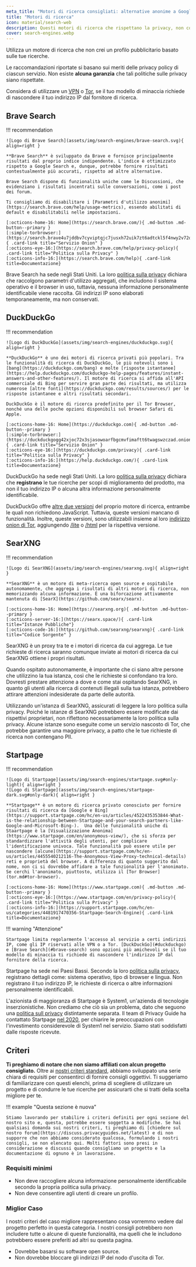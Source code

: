 ```yaml
---
meta_title: "Motori di ricerca consigliati: alternative anonime a Google - Privacy Guides"
title: "Motori di ricerca"
icon: material/search-web
description: Questi motori di ricerca che rispettano la privacy, non costruiscono un profilo pubblicitario secondo le tue ricerche.
cover: search-engines.webp
---
```


Utilizza un motore di ricerca che non crei un profilo pubblicitario basato sulle tue ricerche.

Le raccomandazioni riportate si basano sui meriti delle privacy policy di ciascun servizio. Non esiste **alcuna garanzia** che tali politiche sulle privacy siano rispettate.

Considera di utilizzare un [VPN](vpn.md) o [Tor](https://www.torproject.org/), se il tuo modello di minaccia richiede di nascondere il tuo indirizzo IP dal fornitore di ricerca.

## Brave Search

!!! recommendation

    ![Logo di Brave Search](assets/img/search-engines/brave-search.svg){ align=right }
    
    **Brave Search** è sviluppato da Brave e fornisce principalmente risultati dal proprio indice indipendente. L'indice è ottimizzato rispetto a Google Search e, dunque, potrebbe fornire risultati contestualmente più accurati, rispetto ad altre alternative.
    
    Brave Search dispone di funzionalità uniche come le Discussioni, che evidenziano i risultati incentrati sulle conversazioni, come i post dei forum.
    
    Ti consigliamo di disabilitare i [Parametri d'utilizzo anonimi](https://search.brave.com/help/usage-metrics), essendo abilitati di default e disabilitabili nelle impostazioni.
    
    [:octicons-home-16: Home](https://search.brave.com/){ .md-button .md-button--primary }
    [:simple-torbrowser:](https://search.brave4u7jddbv7cyviptqjc7jusxh72uik7zt6adtckl5f4nwy2v72qd.onion){ .card-link title="Servizio Onion" }
    [:octicons-eye-16:](https://search.brave.com/help/privacy-policy){ .card-link title="Politica sulla Privacy" }
    [:octicons-info-16:](https://search.brave.com/help){ .card-link title=Documentazione}

Brave Search ha sede negli Stati Uniti. La loro [politica sulla privacy](https://search.brave.com/help/privacy-policy) dichiara che raccolgono parametri d'utilizzo aggregati, che includono il sistema operativo e il browser in uso, tuttavia, nessuna informazione personalmente identificabile viene raccolta. Gli indirizzi IP sono elaborati temporaneamente, ma non conservati.

## DuckDuckGo

!!! recommendation

    ![Logo di DuckDuckGo](assets/img/search-engines/duckduckgo.svg){ align=right }
    
    **DuckDuckGo** è uno dei motori di ricerca privati più popolari. Tra le funzionalità di ricerca di DuckDuckGo, le più notevoli sono i [bang](https://duckduckgo.com/bang) e molte [risposte istantanee](https://help.duckduckgo.com/duckduckgo-help-pages/features/instant-answers-and-other-features/). Il motore di ricerca si affida all'API commerciale di Bing per servire gran parte dei risultati, ma utilizza numerose [altre fonti](https://duckduckgo.com/results/sources/) per le risposte istantanee e altri risultati secondari.
    
    DuckDuckGo è il motore di ricerca predefinito per il Tor Browser, nonché una delle poche opzioni disponibili sul browser Safari di Apple.
    
    [:octicons-home-16: Home](https://duckduckgo.com){ .md-button .md-button--primary }
    [:simple-torbrowser:](https://duckduckgogg42xjoc72x3sjasowoarfbgcmvfimaftt6twagswzczad.onion){ .card-link title="Servizio Onion" }
    [:octicons-eye-16:](https://duckduckgo.com/privacy){ .card-link title="Politica sulla Privacy" }
    [:octicons-info-16:](https://help.duckduckgo.com/){ .card-link title=Documentazione}

DuckDuckGo ha sede negli Stati Uniti. La loro [politica sulla privacy](https://duckduckgo.com/privacy) dichiara che **registrano** le tue ricerche per scopi di miglioramento del prodotto, ma non il tuo indirizzo IP o alcuna altra informazione personalmente identificabile.

DuckDuckGo offre [altre due versioni](https://help.duckduckgo.com/features/non-javascript/) del proprio motore di ricerca, entrambe le quali non richiedono JavaScript. Tuttavia, queste versioni mancano di funzionalità. Inoltre, queste versioni, sono utilizzabili insieme al loro [indirizzo onion di Tor](https://duckduckgogg42xjoc72x3sjasowoarfbgcmvfimaftt6twagswzczad.onion/), aggiungendo [/lite](https://duckduckgogg42xjoc72x3sjasowoarfbgcmvfimaftt6twagswzczad.onion/lite) o [/html](https://duckduckgogg42xjoc72x3sjasowoarfbgcmvfimaftt6twagswzczad.onion/html) per la rispettiva versione.

## SearXNG

!!! recommendation

    ![Logo di SearXNG](assets/img/search-engines/searxng.svg){ align=right }
    
    **SearXNG** è un motore di meta-ricerca open source e ospitabile autonomamente, che aggrega i risultati di altri motori di ricerca, non memorizzando alcuna informazione. È una biforcazione attivamente mantenuta di [SearX](https://github.com/searx/searx).
    
    [:octicons-home-16: Home](https://searxng.org){ .md-button .md-button--primary }
    [:octicons-server-16:](https://searx.space/){ .card-link title="Istanze Pubbliche"}
    [:octicons-code-16:](https://github.com/searxng/searxng){ .card-link title="Codice Sorgente" }

SearXNG è un proxy tra te e i motori di ricerca da cui aggrega. Le tue richieste di ricerca saranno comunque inviate ai motori di ricerca da cui SearXNG ottiene i propri risultati.

Quando ospitato autonomamente, è importante che ci siano altre persone che utilizzino la tua istanza, così che le richieste si confondano tra loro. Dovresti prestare attenzione a dove e come stai ospitando SearXNG, in quanto gli utenti alla ricerca di contenuti illegali sulla tua istanza, potrebbero attirare attenzioni indesiderate da parte delle autorità.

Utilizzando un'istanza di SearXNG, assicurati di leggere la loro politica sulla privacy. Poiché le istanze di SearXNG potrebbero essere modificate dai rispettivi proprietari, non riflettono necessariamente la loro politica sulla privacy. Alcune istanze sono eseguite come un servizio nascosto di Tor, che potrebbe garantire una maggiore privacy, a patto che le tue richieste di ricerca non contengano PII.

## Startpage

!!! recommendation

    ![Logo di Startpage](assets/img/search-engines/startpage.svg#only-light){ align=right }
    ![Logo di Startpage](assets/img/search-engines/startpage-dark.svg#only-dark){ align=right }
    
    **Startpage** è un motore di ricerca privato conosciuto per fornire risultati di ricerca da [Google e Bing](https://support.startpage.com/hc/en-us/articles/4522435353844-What-is-the-relationship-between-Startpage-and-your-search-partners-like-Google-and-Microsoft-Bing-).  Una delle funzionalità uniche di Staartpage è la [Visualizzazione Anonima](https://www.startpage.com/en/anonymous-view/), che si sforza per standardizzare l'attività degli utenti, per complicare l'identificazione univoca. Tale funzionalità può essere utile per nascondere [alcune](https://support.startpage.com/hc/en-us/articles/4455540212116-The-Anonymous-View-Proxy-technical-details) reti e proprietà del browser. A differenza di quanto suggerito dal nome, non ci si dovrebbe affidare a tale funzionalità per l'anonimato. Se cerchi l'anonimato, piuttosto, utilizza il [Tor Browser](tor.md#tor-browser).
    
    [:octicons-home-16: Home](https://www.startpage.com){ .md-button .md-button--primary }
    [:octicons-eye-16:](https://www.startpage.com/en/privacy-policy){ .card-link title="Politica sulla Privacy" }
    [:octicons-info-16:](https://support.startpage.com/hc/en-us/categories/4481917470356-Startpage-Search-Engine){ .card-link title=Documentazione}

!!! warning "Attenzione"

    Startpage limita regolarmente l'accesso al servizio a certi indirizzi IP, come gli IP riservati alle VPN o a Tor. [DuckDuckGo](#duckduckgo) e [Brave Search](#brave-search) sono opzioni più amichevoli se il tuo modello di minaccia ti richiede di nascondere l'indirizzo IP dal fornitore della ricerca.

Startpage ha sede nei Paesi Bassi. Secondo la loro [politica sulla privacy](https://www.startpage.com/en/privacy-policy/), registrano dettagli come: sistema operativo, tipo di browser e lingua. Non registrano il tuo indirizzo IP, le richieste di ricerca o altre informazioni personalmente identificabili.

L'azionista di maggioranza di Startpage è System1, un'azienda di tecnologie inserzionistiche. Non crediamo che ciò sia un problema, dato che seguono una [politica sull privacy](https://system1.com/terms/privacy-policy) distintamente separata. Il team di Privacy Guide ha contattato Startpage [nel 2020](https://web.archive.org/web/20210118031008/https://blog.privacytools.io/relisting-startpage/), per chiarire le preoccupazioni con l'investimento considerevole di System1 nel servizio. Siamo stati soddisfatti dalle risposte ricevute.

## Criteri

**Ti preghiamo di notare che non siamo affiliati con alcun progetto consigliato.** Oltre ai [nostri criteri standard](about/criteria.md), abbiamo sviluppato una serie chiara di requisiti per consentirci di fornire consigli oggettivi. Ti suggeriamo di familiarizzare con questi elenchi, prima di scegliere di utilizzare un progetto e di condurre le tue ricerche per assicurarti che si tratti della scelta migliore per te.

!!! example "Questa sezione è nuova"

    Stiamo lavorando per stabilire i criteri definiti per ogni sezione del nostro sito e, questa, potrebbe essere soggetta a modifiche. Se hai qualsiasi domanda sui nostri criteri, ti preghiamo di [chiedere sul nostro forum](https://discuss.privacyguides.net/latest) e di non supporre che non abbiamo considerato qualcosa, formulando i nostri consigli, se non elencato qui. Molti fattori sono presi in considerazione e discussi quando consigliamo un progetto e la documentazione di ognuno è in lavorazione.

### Requisiti minimi

- Non deve raccogliere alcuna informazione personalmente identificabile secondo la propria politica sulla privacy.
- Non deve consentire agli utenti di creare un profilo.

### Miglior Caso

I nostri criteri del caso migliore rappresentano cosa vorremmo vedere dal progetto perfetto in questa categoria. I nostri consigli potrebbero non includere tutte o alcune di queste funzionalità, ma quelli che le includono potrebbero essere preferiti ad altri su questa pagina.

- Dovrebbe basarsi su software open source.
- Non dovrebbe bloccare gli indirizzi IP del nodo d'uscita di Tor.
